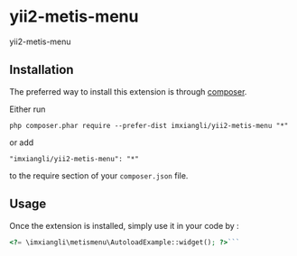 yii2-metis-menu
===============
yii2-metis-menu

Installation
------------

The preferred way to install this extension is through [composer](http://getcomposer.org/download/).

Either run

```
php composer.phar require --prefer-dist imxiangli/yii2-metis-menu "*"
```

or add

```
"imxiangli/yii2-metis-menu": "*"
```

to the require section of your `composer.json` file.


Usage
-----

Once the extension is installed, simply use it in your code by  :

```php
<?= \imxiangli\metismenu\AutoloadExample::widget(); ?>```